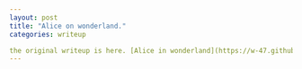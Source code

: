 ```yaml
---
layout: post
title: "Alice on wonderland."
categories: writeup

the original writeup is here. [Alice in wonderland](https://w-47.github.io/skills-github-pages/)
---
```

